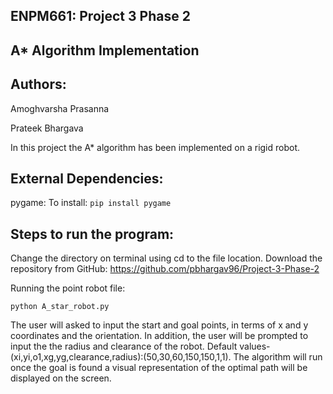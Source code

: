 ## ENPM661: Project 3 Phase 2

## A* Algorithm Implementation

## Authors:

Amoghvarsha Prasanna

Prateek Bhargava

In this project the A* algorithm has been implemented on a rigid robot.

## External Dependencies:
pygame:
To install: ````pip install pygame````

## Steps to run the program:
Change the directory on terminal using cd to the file location.
Download the repository from GitHub: https://github.com/pbhargav96/Project-3-Phase-2

Running the point robot file: 
`````
python A_star_robot.py
`````
The user will asked to input the start and goal points, in terms of x and y coordinates and the orientation. 
In addition, the user will be prompted to input the the radius and clearance of the robot.
Default values- (xi,yi,o1,xg,yg,clearance,radius):(50,30,60,150,150,1,1).
The algorithm will run once the goal is found a visual representation of the optimal path will be displayed on the screen.
